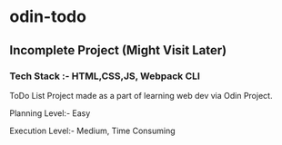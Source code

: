 # odin-todo
## Incomplete Project (Might Visit Later)
### Tech Stack :- HTML,CSS,JS, Webpack CLI

ToDo List Project made as a part of learning web dev via Odin Project.

Planning Level:- Easy

Execution Level:- Medium, Time Consuming
